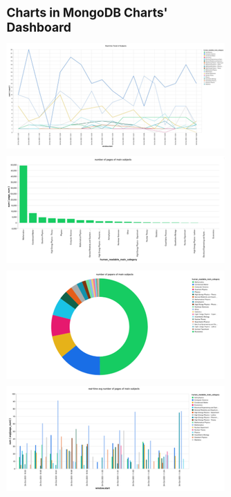 # Charts in MongoDB Charts' Dashboard

![](https://github.com/lucamarini22/arXiv_streaming_processing/blob/main/visualization_examples/img/v1.png?raw=true)

![](https://github.com/lucamarini22/arXiv_streaming_processing/blob/main/visualization_examples/img/v2.png?raw=true)

![](https://github.com/lucamarini22/arXiv_streaming_processing/blob/main/visualization_examples/img/v3.png?raw=true)

![](https://github.com/lucamarini22/arXiv_streaming_processing/blob/main/visualization_examples/img/v4.png?raw=true)
